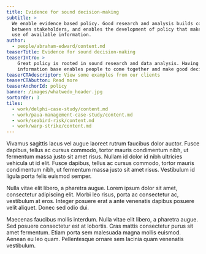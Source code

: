 ```yaml
---
title: Evidence for sound decision-making
subtitle: >
  We enable evidence based policy. Good research and analysis builds consensus
  between stakeholders, and enables the development of policy that makes best
  use of available information.
author: 
  - people/abraham-edward/content.md
teaserTitle: Evidence for sound decision-making
teaserIntro: >
    Great policy is rooted in sound research and data analysis. Having a trusted
    information base enables people to come together and make good decisions.
teaserCTAdescriptor: View some examples from our clients
teaserCTAbutton: Read more
teaserAnchorId: policy
banner: /images/whatwedo_header.jpg
sortorder: 3
tiles:
  - work/delphi-case-study/content.md
  - work/paua-management-case-study/content.md
  - work/seabird-risk/content.md
  - work/warp-strike/content.md
---
```

Vivamus sagittis lacus vel augue laoreet rutrum faucibus dolor auctor. Fusce dapibus, tellus ac cursus commodo, tortor mauris condimentum nibh, ut fermentum massa justo sit amet risus. Nullam id dolor id nibh ultricies vehicula ut id elit. Fusce dapibus, tellus ac cursus commodo, tortor mauris condimentum nibh, ut fermentum massa justo sit amet risus. Vestibulum id ligula porta felis euismod semper.

Nulla vitae elit libero, a pharetra augue. Lorem ipsum dolor sit amet, consectetur adipiscing elit. Morbi leo risus, porta ac consectetur ac, vestibulum at eros. Integer posuere erat a ante venenatis dapibus posuere velit aliquet. Donec sed odio dui.

Maecenas faucibus mollis interdum. Nulla vitae elit libero, a pharetra augue. Sed posuere consectetur est at lobortis. Cras mattis consectetur purus sit amet fermentum. Etiam porta sem malesuada magna mollis euismod. Aenean eu leo quam. Pellentesque ornare sem lacinia quam venenatis vestibulum.